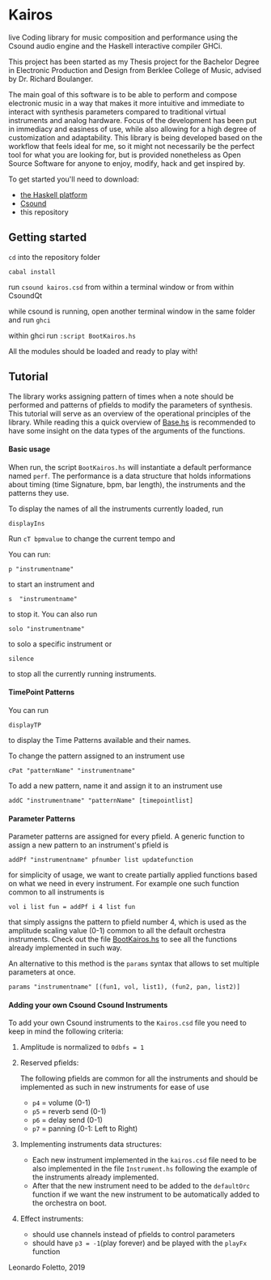 # Kairos

live Coding library for music composition and performance using the Csound audio engine and the Haskell interactive compiler GHCi.

This project has been started as my Thesis project for the Bachelor Degree in Electronic Production and Design from Berklee College of Music, advised by Dr. Richard Boulanger.

The main goal of this software is to be able to perform and compose electronic music in a way that makes it more intuitive and immediate to interact with synthesis parameters compared to traditional virtual instruments and analog hardware. Focus of the development has been put in immediacy and easiness of use, while also allowing for a high degree of customization and adaptability. This library is being developed based on the workflow that feels ideal for me, so it might not necessarily be the perfect tool for what you are looking for, but is provided nonetheless as Open Source Software for anyone to enjoy, modify, hack and get inspired by.

To get started you'll need to download:
- [the Haskell platform]
- [Csound]
- this repository

## Getting started


`cd` into the repository folder

`cabal install`

run `csound kairos.csd` from within a terminal window or from within CsoundQt

while csound is running, open another terminal window in the same folder and run `ghci`

within ghci run `:script BootKairos.hs`

All the modules should be loaded and ready to play with!

## Tutorial


The library works assigning pattern of times when a note should be performed and patterns of pfields to modify the parameters of synthesis.
This tutorial will serve as an overview of the operational principles of the library. While reading this a quick overview of [Base.hs] is recommended to have some insight on the data types of the arguments of the functions.

#### Basic usage

When run, the script `BootKairos.hs` will instantiate a default performance named `perf`.
The performance is a data structure  that holds informations  about timing (time Signature, bpm, bar length), the instruments and the patterns they use.

To display the names of all the instruments currently loaded, run

`displayIns`

Run `cT bpmvalue` to change the current tempo and

You can run:

`p "instrumentname"`

to start an instrument and

`s  "instrumentname"`

to stop it.  You can also run

`solo "instrumentname"`

to solo a specific instrument or

`silence`

to stop all the currently running instruments.

#### TimePoint Patterns

You can run

`displayTP`

to display the Time Patterns available and their names.

To change the pattern assigned to an instrument use

`cPat "patternName" "instrumentname"`

To add a new pattern, name it and assign it to an instrument use

`addC "instrumentname" "patternName" [timepointlist]`

#### Parameter Patterns

Parameter patterns are assigned for every pfield. A generic function to assign a new pattern to an instrument's pfield  is

`addPf "instrumentname" pfnumber list updatefunction`

for simplicity of usage, we want to create partially applied functions based on what we need in every instrument. For example one such function common to all  instruments is

`vol i list fun = addPf i 4 list fun`

that simply assigns the pattern to pfield number 4, which is used as the amplitude scaling value (0-1) common to all the default orchestra instruments.
Check out the file [BootKairos.hs] to see all the functions already implemented in such way.

An alternative to this method is the `params` syntax that allows to set multiple parameters at once.

`params "instrumentname" [(fun1, vol, list1), (fun2, pan, list2)]`

#### Adding your own Csound Csound Instruments

To add your own Csound instruments to the `Kairos.csd` file
you need to keep in mind the following criteria:

1. Amplitude is normalized to `0dbfs = 1`

2. Reserved pfields:

   The following pfields are common for all the instruments and should be implemented as such in new instruments for ease of use

   - `p4` = volume (0-1)
   - `p5` = reverb send (0-1)
   - `p6` = delay send (0-1)
   - `p7` = panning  (0-1: Left to Right)

3. Implementing instruments data structures:

   - Each new instrument implemented in the `kairos.csd` file need to be also implemented in the file `Instrument.hs` following the example of the instruments already implemented.
   - After that the new instrument need to be added to the `defaultOrc` function if we want the new instrument to be automatically added to the orchestra on boot.

4. Effect instruments:

   - should use channels instead of pfields to control parameters
   - should have `p3 = -1`(play forever) and be played with the `playFx` function



Leonardo Foletto, 2019

[the Haskell platform]: https://www.haskell.org/downloads/
[Csound]: https://csound.com/download.html
[Base.hs]: https://github.com/Leofltt/Kairos/blob/master/src/kairos/Base.hs
[BootKairos.hs]: https://github.com/Leofltt/Kairos/blob/master/BootKairos.hs
